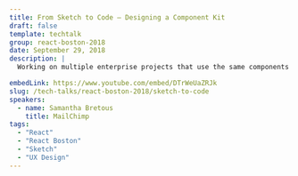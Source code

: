 ```yaml
---
title: From Sketch to Code – Designing a Component Kit
draft: false
template: techtalk
group: react-boston-2018
date: September 29, 2018
description: |
  Working on multiple enterprise projects that use the same components can get a little overwhelming. I will talk through how to create an effective workflow by showing examples of what worked and did not work for our team, from design QA to constant props. As well as how we tackled component documentation that stays up to date with API changes. Lastly, we will explore new ideas that we will want to explore like working with AirBnb's react-sketchapp.

embedLink: https://www.youtube.com/embed/DTrWeUaZRJk
slug: /tech-talks/react-boston-2018/sketch-to-code
speakers:
  - name: Samantha Bretous
    title: MailChimp
tags:
  - "React"
  - "React Boston"
  - "Sketch"
  - "UX Design"
---
```

